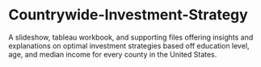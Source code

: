 # Countrywide-Investment-Strategy
A slideshow, tableau workbook, and supporting files offering insights and explanations on optimal investment strategies based off education level, age, and median income for every county in the United States.
